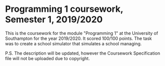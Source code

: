# Programming 1 coursework, Semester 1, 2019/2020
This is the coursework for the module "Programming 1" at the University of Southampton for the year 2019/2020. It scored 100/100 points. The task was to create a school simulator that simulates a school managing. 

P.S. The description will be updated, however the Coursework Specification file will not be uploaded due to copyright.
